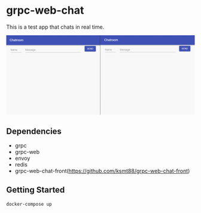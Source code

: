 grpc-web-chat
====

This is a test app that chats in real time.

![demo](demo/chat_demo_en.gif)

## Dependencies
- grpc
- grpc-web
- envoy
- redis
- grpc-web-chat-front(https://github.com/ksmt88/grpc-web-chat-front)

## Getting Started
```bash
docker-compose up
```
